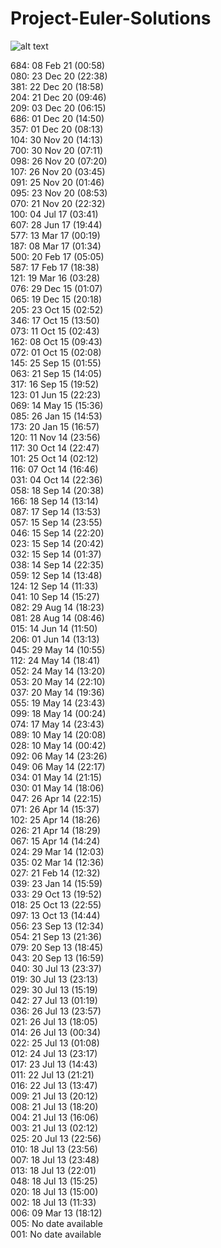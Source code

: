 # Project-Euler-Solutions
![alt text](https://projecteuler.net/profile/stevepapazis.png?)

684: 08 Feb 21 (00:58)\
080: 23 Dec 20 (22:38)\
381: 22 Dec 20 (18:58)\
204: 21 Dec 20 (09:46)\
209: 03 Dec 20 (06:15)\
686: 01 Dec 20 (14:50)\
357: 01 Dec 20 (08:13)\
104: 30 Nov 20 (14:13)\
700: 30 Nov 20 (07:11)\
098: 26 Nov 20 (07:20)\
107: 26 Nov 20 (03:45)\
091: 25 Nov 20 (01:46)\
095: 23 Nov 20 (08:53)\
070: 21 Nov 20 (22:32)\
100: 04 Jul 17 (03:41)\
607: 28 Jun 17 (19:44)\
577: 13 Mar 17 (00:19)\
187: 08 Mar 17 (01:34)\
500: 20 Feb 17 (05:05)\
587: 17 Feb 17 (18:38)\
121: 19 Mar 16 (03:28)\
076: 29 Dec 15 (01:07)\
065: 19 Dec 15 (20:18)\
205: 23 Oct 15 (02:52)\
346: 17 Oct 15 (13:50)\
073: 11 Oct 15 (02:43)\
162: 08 Oct 15 (09:43)\
072: 01 Oct 15 (02:08)\
145: 25 Sep 15 (01:55)\
063: 21 Sep 15 (14:05)\
317: 16 Sep 15 (19:52)\
123: 01 Jun 15 (22:23)\
069: 14 May 15 (15:36)\
085: 26 Jan 15 (14:53)\
173: 20 Jan 15 (16:57)\
120: 11 Nov 14 (23:56)\
117: 30 Oct 14 (22:47)\
101: 25 Oct 14 (02:12)\
116: 07 Oct 14 (16:46)\
031: 04 Oct 14 (22:36)\
058: 18 Sep 14 (20:38)\
166: 18 Sep 14 (13:14)\
087: 17 Sep 14 (13:53)\
057: 15 Sep 14 (23:55)\
046: 15 Sep 14 (22:20)\
023: 15 Sep 14 (20:42)\
032: 15 Sep 14 (01:37)\
038: 14 Sep 14 (22:35)\
059: 12 Sep 14 (13:48)\
124: 12 Sep 14 (11:33)\
041: 10 Sep 14 (15:27)\
082: 29 Aug 14 (18:23)\
081: 28 Aug 14 (08:46)\
015: 14 Jun 14 (11:50)\
206: 01 Jun 14 (13:13)\
045: 29 May 14 (10:55)\
112: 24 May 14 (18:41)\
052: 24 May 14 (13:20)\
053: 20 May 14 (22:10)\
037: 20 May 14 (19:36)\
055: 19 May 14 (23:43)\
099: 18 May 14 (00:24)\
074: 17 May 14 (23:43)\
089: 10 May 14 (20:08)\
028: 10 May 14 (00:42)\
092: 06 May 14 (23:26)\
049: 06 May 14 (22:17)\
034: 01 May 14 (21:15)\
030: 01 May 14 (18:06)\
047: 26 Apr 14 (22:15)\
071: 26 Apr 14 (15:37)\
102: 25 Apr 14 (18:26)\
026: 21 Apr 14 (18:29)\
067: 15 Apr 14 (14:24)\
024: 29 Mar 14 (12:03)\
035: 02 Mar 14 (12:36)\
027: 21 Feb 14 (12:32)\
039: 23 Jan 14 (15:59)\
033: 29 Oct 13 (19:52)\
018: 25 Oct 13 (22:55)\
097: 13 Oct 13 (14:44)\
056: 23 Sep 13 (12:34)\
054: 21 Sep 13 (21:36)\
079: 20 Sep 13 (18:45)\
043: 20 Sep 13 (16:59)\
040: 30 Jul 13 (23:37)\
019: 30 Jul 13 (23:13)\
029: 30 Jul 13 (15:19)\
042: 27 Jul 13 (01:19)\
036: 26 Jul 13 (23:57)\
021: 26 Jul 13 (18:05)\
014: 26 Jul 13 (00:34)\
022: 25 Jul 13 (01:08)\
012: 24 Jul 13 (23:17)\
017: 23 Jul 13 (14:43)\
011: 22 Jul 13 (21:21)\
016: 22 Jul 13 (13:47)\
009: 21 Jul 13 (20:12)\
008: 21 Jul 13 (18:20)\
004: 21 Jul 13 (16:06)\
003: 21 Jul 13 (02:12)\
025: 20 Jul 13 (22:56)\
010: 18 Jul 13 (23:56)\
007: 18 Jul 13 (23:48)\
013: 18 Jul 13 (22:01)\
048: 18 Jul 13 (15:25)\
020: 18 Jul 13 (15:00)\
002: 18 Jul 13 (11:33)\
006: 09 Mar 13 (18:12)\
005: No date available\
001: No date available
